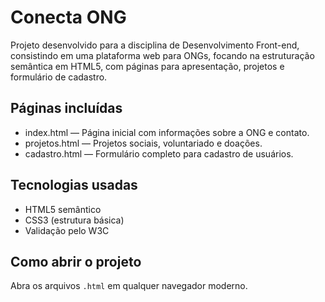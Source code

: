 # Conecta ONG

Projeto desenvolvido para a disciplina de Desenvolvimento Front-end, consistindo em uma plataforma web para ONGs, focando na estruturação semântica em HTML5, com páginas para apresentação, projetos e formulário de cadastro.

## Páginas incluídas

- index.html — Página inicial com informações sobre a ONG e contato.
- projetos.html — Projetos sociais, voluntariado e doações.
- cadastro.html — Formulário completo para cadastro de usuários.

## Tecnologias usadas

- HTML5 semântico
- CSS3 (estrutura básica)
- Validação pelo W3C

## Como abrir o projeto

Abra os arquivos `.html` em qualquer navegador moderno.